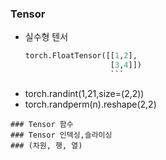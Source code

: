 ### Tensor
- 실수형 텐서
  ``` python
  torch.FloatTensor([[1,2],
                     [3,4]])
                     ```
- torch.randint(1,21,size=(2,2))
- torch.randperm(n).reshape(2,2)
```
### Tensor 함수
### Tensor 인덱싱,슬라이싱
### (차원, 행, 열)